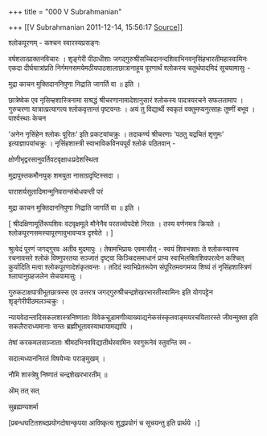 +++
title = "000 V Subrahmanian"

+++
[[V Subrahmanian	2011-12-14, 15:56:17 [Source](https://groups.google.com/g/bvparishat/c/7QtZSxce-C4)]]



श्लोकपूरणम् - कश्चन स्वारस्यप्रसङ्गः

  

वर्षशतात्प्राक्तनविचारः । शृङ्गेरी पीठाधीशाः
जगद्गुरुश्रीसच्चिदानन्दशिवाभिनवनृसिंहभारतीमहास्वामिनः एकदा दीर्घयात्रांप्रति निर्गमनसमयेमठीयपाठशालाछात्रानाहूय पूरणार्थं श्लोकस्य चतुर्थपादमिदं सूचयामासुः -

  

मुद्रा काचन मुक्तिदाननिपुणा निद्राति जागर्ति वा ॥ इति ।

  

छात्रेष्वेक एव नृसिम्हशास्त्रिनामा सश्रद्धं श्रीचरणानामादेशानुसारं श्लोकस्य पादत्रयरचने सफलतामाप । गुरुचरणा यात्रात्प्रत्यागत्य श्लोकवृत्तान्तं पृष्टवन्तः । अयं तु विद्यार्थी स्वकृतं वक्तुमप्यनुत्साहः तूष्णीं बभूव । पार्श्वस्थाः केचन

’अनेन नृसिंहेन श्लोकः पूरितः’ इति प्रकटयांचक्रुः । तदाकर्ण्य श्रीचरणाः ’पठतु यद्रचितं शृणुमः’ इत्याज्ञापयांचक्रुः । नृसिंहशास्त्री स्वाभाविकविनयपूर्वं श्लोकं पठितवान् -

  

क्षोणीभृद्वरसानुवर्तिवटवृक्षाधःप्रदेशस्थिता

मुद्रापुस्तकमौनयुक् शमयुता नासाग्रदृष्टिस्सदा ।

पाराशर्यसुतादिमान्मुनिवरान्संबोधयन्ती परं

मुद्रा काचन मुक्तिदाननिपुणा निद्राति जागर्ति वा ॥ इति ।

  

\[ श्रीदक्षिणामूर्तिरूपशिवः वटवृक्षमूले मौनेनैव परतत्त्वोपदेशे निरतः । तस्य वर्णनमत्र क्रियते । श्लोकपूरणसमस्यापूरणावुभावप्यत्र दृश्येते । \]

  

श्रुत्वेदं पूरणं जगद्गुरवः अतीव मुदमापुः । तेषामभिप्रायः एवमासीत् - स्वयं शिवभक्ताः ते श्लोकस्यास्य रचनावसरे श्लोकं विष्णुपरतया सञ्जातं दृष्ट्वा किञ्चिदसमाधानं प्राप्य स्वाभिलषितशिवपरत्वेन कश्चित् कुर्यादिति मत्वा श्लोकपूरणादेशंकृतवन्तः । तदिदं स्वाभिप्रेतरूपेण संपूरितमवगमय्य शिष्यं तं नृसिंहशास्त्रिणं श्लाघानुग्रहजलेन सेचयामासुः ।

  

गुरुकटाक्षपात्रीभूतछात्रस्स एव उत्तरत्र जगद्गुरुश्रीचन्द्रशेखरभारतीस्वामिनः इति योगपट्टेन शृङ्गेरीपीठमलञ्चक्रुः । 

  

न्यायवेदान्तादिसकलशास्त्रनिष्णाताः विवेकचूडामणीव्याख्याद्यनेकसंस्कृतवाङ्मयरचयितारस्ते जीवन्मुक्ता इति सकलैराराध्यमानाः सन्तः ब्रह्मीभूतावस्याथायामद्यापि ।

  

तेषां करकमलसञ्जाताः श्रीमदभिनवविद्यातीर्थस्वामिनः स्वगुरूनेवं स्तुवन्ति स्म -

  

सदात्मध्याननिरतं विषयेभ्यः पराङ्मुखम् ।

नौमि शास्त्रेषु निष्णातं चन्द्रशेखरभारतीम् ॥

  

ऒम् तत् सत्

  

सुब्रह्मण्यशर्मा

  

  

\[प्रबन्धघटितशब्दप्रयोगदोषान्कृपया आविष्कृत्य शुद्धप्रयोगं च सूचयन्तु इति प्रार्थये ।\]

